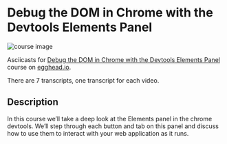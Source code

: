 # Debug the DOM in Chrome with the Devtools Elements Panel

![course image](https://d2eip9sf3oo6c2.cloudfront.net/series/covers/000/000/060/full/EGH_Chrome_Elements-cover.png?1476466129)

Asciicasts for [Debug the DOM in Chrome with the Devtools Elements Panel](https://egghead.io/courses/using-chrome-developer-tools-elements) course on [egghead.io](https://egghead.io/).

There are 7 transcripts, one transcript for each video.

## Description
In this course we’ll take a deep look at the Elements panel in the chrome devtools. We’ll step through each button and tab on this panel and discuss how to use them to interact with your web application as it runs.